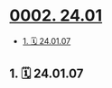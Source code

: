 # [0002. 24.01](https://github.com/Tdahuyou/TNotes.footprints/tree/main/notes/0002.%2024.01)

<!-- region:toc -->

- [1. 🗓 24.01.07](#1--240107)

<!-- endregion:toc -->

## 1. 🗓 24.01.07

<Footprints :times="[2024, 1, 7, 1, 15]">
  <template #text-area>
    <p>在监控室待了一上午，回家后逮着 week 就是一顿胖揍！！！（当然，揍完还是得猫条伺候）</p>
    <p>搬到新家的这俩月里，已经丢了两条命了。如果猫有九条命的话，你还剩七条命，好好利用哈！</p>
    <p>第一次从室友的飘窗装出去，差点儿从五楼掉下去。找到你时，正躲在空调外机的夹缝里边，也不知道恐高的我是怎么把你给捞回来的。</p>
    <p>这次快递员上门取件，开门取个件的功夫，又溜没影儿了。上网搜了搜小区丢猫成功找回的案例，发现基本都没法找回来，想着大概率是没戏了。。。多亏了邻居奶奶、门卫大叔、监控室阿姨协助。要不然知乎上的描述可能就是你接下来的生活写照。</p>
    <p>—— week 挨揍 の 一天</p>
  </template>
  <template #image-list="{ openModal }">
    <img src="https://cdn.jsdelivr.net/gh/tnotesjs/imgs@main/2025-01-12-19-21-09.png" @click="openModal(0)"/>
    <img src="https://cdn.jsdelivr.net/gh/tnotesjs/imgs@main/2025-01-12-19-21-14.png" @click="openModal(1)"/>
    <img src="https://cdn.jsdelivr.net/gh/tnotesjs/imgs@main/2025-01-12-19-21-17.png" @click="openModal(2)"/>
    <img src="https://cdn.jsdelivr.net/gh/tnotesjs/imgs@main/2025-01-12-19-21-22.png" @click="openModal(3)"/>
    <img src="https://cdn.jsdelivr.net/gh/tnotesjs/imgs@main/2025-01-12-19-21-26.png" @click="openModal(4)"/>
    <img src="https://cdn.jsdelivr.net/gh/tnotesjs/imgs@main/2025-01-12-19-21-31.png" @click="openModal(5)"/>
    <img src="https://cdn.jsdelivr.net/gh/tnotesjs/imgs@main/2025-01-12-19-21-34.png" @click="openModal(6)"/>
    <img src="https://cdn.jsdelivr.net/gh/tnotesjs/imgs@main/2025-01-12-19-21-38.png" @click="openModal(7)"/>
  </template>
</Footprints>

